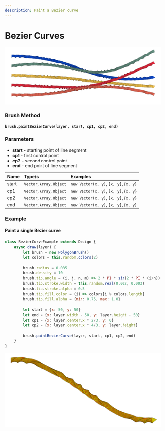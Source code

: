 ```yaml
---
description: Paint a Bezier curve
---
```


# Bezier Curves

![](../../.gitbook/assets/070f44.png)

### Brush Method

**`brush.paintBezierCurve(layer, start, cp1, cp2, end)`**

### Parameters

* **start** - starting point of line segment
* **cp1** - first control point
* **cp2** - second control point
* **end** - end point of line segment

| Name | Type/s | Examples |
| :--- | :--- | :--- |
| start | `Vector`, `Array`, `Object` | `new Vector(x, y)`, `[x, y]`, `{x, y}` |
| cp1 | `Vector`, `Array`, `Object` | `new Vector(x, y)`, `[x, y]`, `{x, y}` |
| cp2 | `Vector`, `Array`, `Object` | `new Vector(x, y)`, `[x, y]`, `{x, y}` |
| end | `Vector`, `Array`, `Object` | `new Vector(x, y)`, `[x, y]`, `{x, y}` |

### Example

#### Paint a single Bezier curve

```javascript
class BezierCurveExample extends Design {
    async draw(layer) {
        let brush = new PolygonBrush()
        let colors = this.random.colors(2)
        
        brush.radius = 0.035
        brush.density = 10
        brush.tip.angle = (i, j, n, m) => 2 * PI * sin(2 * PI * (i/n))
        brush.tip.stroke.width = this.random.real(0.002, 0.003)
        brush.tip.stroke.alpha = 0.5
        brush.tip.fill.color = (i) => colors[i % colors.length]
        brush.tip.fill.alpha = {min: 0.75, max: 1.0}
        
        let start = {x: 50, y: 50}
        let end = {x: layer.width - 50, y: layer.height - 50}
        let cp1 = {x: layer.center.x * 2/3, y: 0}
        let cp2 = {x: layer.center.x * 4/3, y: layer.height}
        
        brush.paintBezierCurve(layer, start, cp1, cp2, end)
    }
}
```

![](../../.gitbook/assets/6e8107.png)

